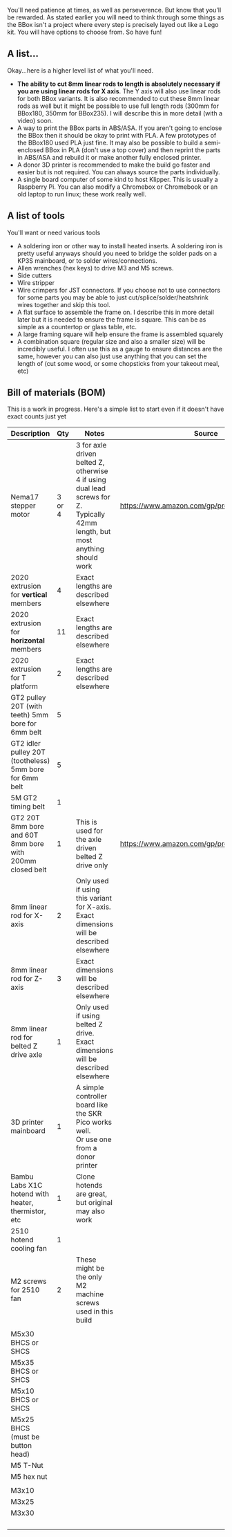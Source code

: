 You'll need patience at times, as well as perseverence. But know that you'll be rewarded. As stated earlier you will need to think through some things as the BBox isn't
a project where every step is precisely layed out like a Lego kit. You will have options to choose from. So have fun!

## A list...
Okay...here is a higher level list of what you'll need.

* **The ability to cut 8mm linear rods to length is absolutely necessary if you are using linear rods for X axis**. The Y axis will also use linear rods for both BBox variants. It is also recommended to cut these 8mm linear rods as well but it might be possible to use full length rods (300mm for BBox180, 350mm for BBox235). I will describe this in more detail (with a video) soon.
* A way to print the BBox parts in ABS/ASA. If you aren't going to enclose the BBox then it should be okay to print with PLA. A few prototypes of the BBox180 used PLA just fine. It may also be possible to build a semi-enclosed BBox in PLA (don't use a top cover) and then reprint the parts in ABS/ASA and rebuild it or make another fully enclosed printer.
* A donor 3D printer is recommended to make the build go faster and easier but is not required. You can always source the parts individually.
* A single board computer of some kind to host Klipper. This is usually a Raspberry Pi. You can also modify a Chromebox or Chromebook or an old laptop to run linux; these work really well.


## A list of tools
You'll want or need various tools

* A soldering iron or other way to install heated inserts. A soldering iron is pretty useful anyways should you need to bridge the solder pads on a KP3S mainboard, or to solder wires/connections.
* Allen wrenches (hex keys) to drive M3 and M5 screws.
* Side cutters
* Wire stripper
* Wire crimpers for JST connectors. If you choose not to use connectors for some parts you may be able to just cut/splice/solder/heatshrink wires together and skip this tool.
* A flat surface to assemble the frame on. I describe this in more detail later but it is needed to ensure the frame is square. This can be as simple as a countertop or glass table, etc.
* A large framing square will help ensure the frame is assembled squarely
* A combination square (regular size and also a smaller size) will be incredibly useful. I often use this as a gauge to ensure distances are the same, however you can also just use anything that you can set the length of (cut some wood, or some chopsticks from your takeout meal, etc)


## Bill of materials (BOM)
This is a work in progress. Here's a simple list to start even if it doesn't have exact counts just yet

| Description | Qty | Notes | Source |  |
|---|---|---|---|---|
| Nema17 stepper motor | 3 or 4 | 3 for axle driven belted Z, otherwise 4 if using dual lead screws for Z. <br>Typically 42mm length, but most anything should work | https://www.amazon.com/gp/product/B07THZQ7RG |  |
| 2020 extrusion for **vertical** members | 4 | Exact lengths are described elsewhere |  |  |
| 2020 extrusion for **horizontal** members | 11 | Exact lengths are described elsewhere |  |  |
| 2020 extrusion for T platform | 2 | Exact lengths are described elsewhere |  |  |
| GT2 pulley 20T (with teeth) 5mm bore for 6mm belt | 5 |  |  |  |
| GT2 idler pulley 20T (tootheless) 5mm bore for 6mm belt | 5 |  |  |  |
| 5M GT2 timing belt | 1 |  |  |  |
| GT2 20T 8mm bore and 60T 8mm bore with 200mm closed belt | 1 | This is used for the axle driven belted Z drive only | https://www.amazon.com/gp/product/B08QZ4365D |  |
| 8mm linear rod for X-axis | 2 | Only used if using this variant for X-axis. <br>Exact dimensions will be described elsewhere |  |  |
| 8mm linear rod for Z-axis | 3 | Exact dimensions will be described elsewhere |  |  |
| 8mm linear rod for belted Z drive axle | 1 | Only used if using belted Z drive. <br>Exact dimensions will be described elsewhere |  |  |
| 3D printer mainboard | 1 | A simple controller board like the SKR Pico works well. <br>Or use one from a donor printer |  |  |
| Bambu Labs X1C hotend with heater, thermistor, etc | 1 | Clone hotends are great, but original may also work |  |  |
| 2510 hotend cooling fan | 1 |  |  |  |
| M2 screws for 2510 fan | 2 | These might be the only M2 machine screws used in this build |  |  |
|  |  |  |  |  |
| M5x30 BHCS or SHCS |  |  |  |  |
| M5x35 BHCS or SHCS |  |  |  |  |
| M5x10 BHCS or SHCS |  |  |  |  |
| M5x25 BHCS (must be button head) |  |  |  |  |
| M5 T-Nut |  |  |  |  |
| M5 hex nut |  |  |  |  |
|  |  |  |  |  |
| M3x10 |  |  |  |  |
| M3x25 |  |  |  |  |
| M3x30 |  |  |  |  |
|  |  |  |  |  |
|  |  |  |  |  |
|  |  |  |  |  |
|  |  |  |  |  |